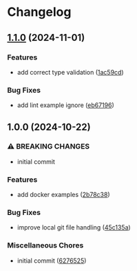 # Changelog

## [1.1.0](https://github.com/NEIAAC/node-fullstack-ssr-template/compare/v1.0.0...v1.1.0) (2024-11-01)


### Features

* add correct type validation ([1ac59cd](https://github.com/NEIAAC/node-fullstack-ssr-template/commit/1ac59cdf78f6557941787d778ed498394470731c))


### Bug Fixes

* add lint example ignore ([eb67196](https://github.com/NEIAAC/node-fullstack-ssr-template/commit/eb6719645fa44c41d5dc91a7a17e63c754c3f4ac))

## 1.0.0 (2024-10-22)


### ⚠ BREAKING CHANGES

* initial commit

### Features

* add docker examples ([2b78c38](https://github.com/NEIAAC/node-fullstack-ssr-template/commit/2b78c38fd5bc089d9bb1e94d4df342844ad248ed))


### Bug Fixes

* improve local git file handling ([45c135a](https://github.com/NEIAAC/node-fullstack-ssr-template/commit/45c135a45a75b58bdf9908d00e81e7fe1c22b76c))


### Miscellaneous Chores

* initial commit ([6276525](https://github.com/NEIAAC/node-fullstack-ssr-template/commit/6276525f5258dbb4abac28f39cee926b3727f7d9))
